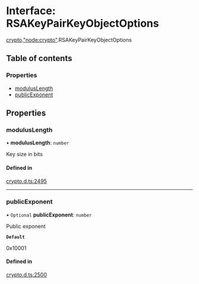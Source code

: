 # Interface: RSAKeyPairKeyObjectOptions

[crypto](../modules/crypto.md).["node:crypto"](../modules/crypto._node_crypto_.md).RSAKeyPairKeyObjectOptions

## Table of contents

### Properties

- [modulusLength](crypto._node_crypto_.RSAKeyPairKeyObjectOptions.md#moduluslength)
- [publicExponent](crypto._node_crypto_.RSAKeyPairKeyObjectOptions.md#publicexponent)

## Properties

### modulusLength

• **modulusLength**: `number`

Key size in bits

#### Defined in

[crypto.d.ts:2495](https://github.com/goodcodedev/bun-types/blob/8bd1b3a/crypto.d.ts#L2495)

___

### publicExponent

• `Optional` **publicExponent**: `number`

Public exponent

**`Default`**

0x10001

#### Defined in

[crypto.d.ts:2500](https://github.com/goodcodedev/bun-types/blob/8bd1b3a/crypto.d.ts#L2500)
